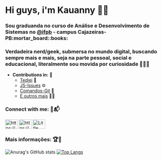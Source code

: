 <h1> Hi guys, i'm Kauanny 👋🏻</h1>

<h3 >Sou graduanda no curso de Análise e Desenvolvimento de Sistemas no <a href="https://www.instagram.com/ifpbcznaveia">@ifpb</a> - campus Cajazeiras-PB:mortar_board::books:</h3>

### Verdadeira nerd/geek, submersa no mundo digital, buscando sempre mais e mais, seja na parte pessoal, social e educacional, literalmente sou movida por curiosidade :mag_right::female_detective:
  
 - **Contributions in:** :telescope:
   - [Tediei](https://github.com/Kauanny-cmd/Tediei) :rocket:
   - [JS-Issues](https://github.com/Kauanny-cmd/JS-Issues) :gear:
   - [Comandos-Git](https://github.com/Kauanny-cmd/Comandos-Git) :robot:
   - [E outros mais](https://github.com/Kauanny-cmd?tab=repositories) 🐱‍💻

### Connect with me: :calling::mailbox_with_mail: 
<p align="left">
<a href="https://instagram.com/https://www.instagram.com/imkakau_/" target="blank"><img align="center" src="https://cdn.jsdelivr.net/npm/simple-icons@3.0.1/icons/instagram.svg" alt="https://www.instagram.com/imkakau_/" height="30" width="40" /></a>
<a href="https://linkedin.com/in/https://www.linkedin.com/in/kauanny-vieira-3960561a5/" target="blank"><img align="center" src="https://cdn.jsdelivr.net/npm/simple-icons@3.0.1/icons/linkedin.svg" alt="https://www.linkedin.com/in/kauanny-vieira-3960561a5/" height="30" width="40" /></a>
<a href="https://discord.gg/Little Fox#6838" target="blank"><img align="center" src="https://cdn.jsdelivr.net/npm/simple-icons@3.0.1/icons/discord.svg" alt="Little Fox#6838" height="30" width="40" /></a>
</p>

### Mais informações: :trophy::dart:

![Anurag's GitHub stats](https://github-readme-stats.vercel.app/api?username=kauanny-cmd&show_icons=true&theme=tokyonight)
[![Top Langs](https://github-readme-stats.vercel.app/api/top-langs/?username=kauanny-cmd&layout=compact&theme=tokyonight)](https://github.com/kauanny-cmd/github-readme-stats)


